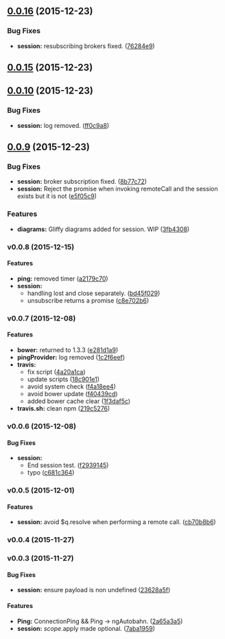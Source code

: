 <a name="0.0.16"></a>
## [0.0.16](https://github.com/ef-ctx/ngAutobahn/compare/v0.0.15...v0.0.16) (2015-12-23)


### Bug Fixes

* **session:** resubscribing brokers fixed. ([76284e9](https://github.com/ef-ctx/ngAutobahn/commit/76284e9))



<a name="0.0.15"></a>
## [0.0.15](https://github.com/ef-ctx/ngAutobahn/compare/v0.0.14...v0.0.15) (2015-12-23)




<a name="0.0.10"></a>
## [0.0.10](https://github.com/ef-ctx/ngAutobahn/compare/v0.0.9...v0.0.10) (2015-12-23)


### Bug Fixes

* **session:** log removed. ([ff0c9a8](https://github.com/ef-ctx/ngAutobahn/commit/ff0c9a8))



<a name="0.0.9"></a>
## [0.0.9](https://github.com/ef-ctx/ngAutobahn/compare/v0.0.8...v0.0.9) (2015-12-23)


### Bug Fixes

* **session:** broker subscription fixed. ([8b77c72](https://github.com/ef-ctx/ngAutobahn/commit/8b77c72))
* **session:** Reject the promise when invoking remoteCall and the session exists but it is not ([e5f05c9](https://github.com/ef-ctx/ngAutobahn/commit/e5f05c9))

### Features

* **diagrams:** Gliffy diagrams added for session. WIP ([3fb4308](https://github.com/ef-ctx/ngAutobahn/commit/3fb4308))



<a name="v0.0.8"></a>
### v0.0.8 (2015-12-15)


#### Features

* **ping:** removed timer ([a2179c70](git@github.com:ef-ctx/ngAutobahn/commit/a2179c70b5b874480e26d649d44f709800c96970))
* **session:**
  * handling lost and close separately. ([bd45f029](git@github.com:ef-ctx/ngAutobahn/commit/bd45f0295ad7d69ad1fcd94f57aa2eee57e549c6))
  * unsubscribe returns a promise ([c8e702b6](git@github.com:ef-ctx/ngAutobahn/commit/c8e702b6ba2cbf1acadbf1f2ad54bc6320f8e94e))

<a name="v0.0.7"></a>
### v0.0.7 (2015-12-08)


#### Features

* **bower:** returned to 1.3.3 ([e281d1a9](git@github.com:ef-ctx/ngAutobahn/commit/e281d1a9b9981f32e8dc3d850859102c61a7c072))
* **pingProvider:** log removed ([1c2f6eef](git@github.com:ef-ctx/ngAutobahn/commit/1c2f6eefb82ec56a48d35810e891bacb6d3fb1df))
* **travis:**
  * fix script ([4a20a1ca](git@github.com:ef-ctx/ngAutobahn/commit/4a20a1cadedf36d4fc25951d9f041b90467e4620))
  * update scripts ([18c901e1](git@github.com:ef-ctx/ngAutobahn/commit/18c901e1132a7f7b6f7072d0f6eef472acf284ae))
  * avoid system check ([f4a18ee4](git@github.com:ef-ctx/ngAutobahn/commit/f4a18ee4bda11073235c35829cc0edfe0927fc75))
  * avoid bower update ([f40439cd](git@github.com:ef-ctx/ngAutobahn/commit/f40439cdb650949c82c9f75b09732d8b4545a66e))
  * added bower cache clear ([1f3daf5c](git@github.com:ef-ctx/ngAutobahn/commit/1f3daf5cc1e08f4f520931b020cd73b82488d3fb))
* **travis.sh:** clean npm ([219c5276](git@github.com:ef-ctx/ngAutobahn/commit/219c527659eef246f853c7cad660bf6cf2d894f5))

<a name="v0.0.6"></a>
### v0.0.6 (2015-12-08)


#### Bug Fixes

* **session:**
  * End session test. ([f2939145](git@github.com:ef-ctx/ngAutobahn/commit/f29391456537ba5638c965f7838ec2633334aa10))
  * typo ([c681c364](git@github.com:ef-ctx/ngAutobahn/commit/c681c3647a3f7a3deae1b04f9d3e59fa08381266))

<a name="v0.0.5"></a>
### v0.0.5 (2015-12-01)


#### Features

* **session:** avoid $q.resolve when performing a remote call. ([cb70b8b6](git@github.com:ef-ctx/ngAutobahn/commit/cb70b8b656021bad8862fc8ceeb8b10296647b98))

<a name="v0.0.4"></a>
### v0.0.4 (2015-11-27)

<a name="v0.0.3"></a>
### v0.0.3 (2015-11-27)


#### Bug Fixes

* **session:** ensure payload is non undefined ([23628a5f](git@github.com:ef-ctx/ngAutobahn/commit/23628a5f31e938bab7826f45ad4175674c5ca436))


#### Features

* **Ping:** ConnectionPing && Ping -> ngAutobahn. ([2a65a3a5](git@github.com:ef-ctx/ngAutobahn/commit/2a65a3a5da729b3ae3fa2a5967135b6ca816671f))
* **session:** $scope.$apply made optional. ([7aba1959](git@github.com:ef-ctx/ngAutobahn/commit/7aba195962e1ae3d772969817393b021abc46634))


